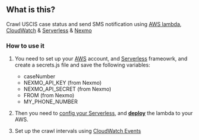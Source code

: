 ## What is this?

Crawl USCIS case status and send SMS notification using [AWS lambda](https://aws.amazon.com/lambda/), [CloudWatch](https://aws.amazon.com/cloudwatch/) & [Serverless](https://serverless.com/) & [Nexmo](https://www.nexmo.com/)

### How to use it

1. You need to set up your [AWS](https://aws.amazon.com/) account, and [Serverless](https://serverless.com/) frameowrk, and create a secrets.js file and save the following variables:

   * caseNumber
   * NEXMO_API_KEY (from Nexmo)
   * NEXMO_API_SECRET (from Nexmo)
   * FROM (from Nexmo)
   * MY_PHONE_NUMBER

2. Then you need to [config your Serverless](https://serverless.com/framework/docs/providers/aws/guide/quick-start/), and [**deploy**](https://serverless.com/framework/docs/providers/aws/guide/deploying/) the lambda to your AWS.

3. Set up the crawl intervals using [CloudWatch Events](https://docs.aws.amazon.com/AmazonCloudWatch/latest/events/RunLambdaSchedule.html)
